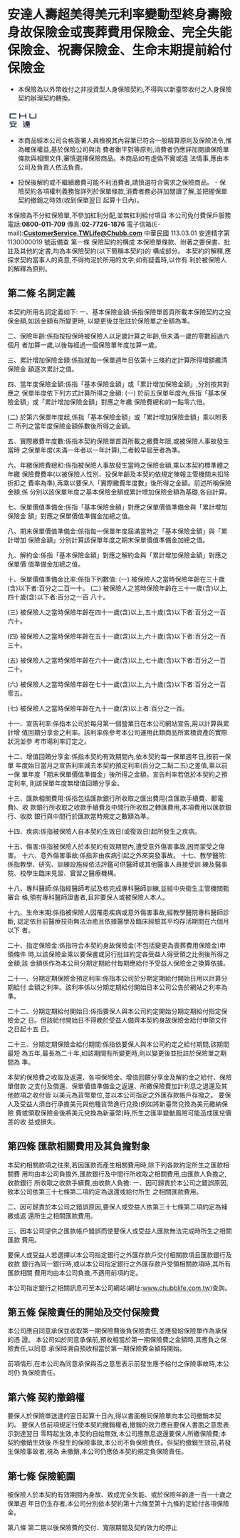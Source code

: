 # 安達人壽超美得美元利率變動型終身壽險 身故保險金或喪葬費用保險金、完全失能保險金、祝壽保險金、生命末期提前給付保險金

- 本保險為以外幣收付之非投資型人身保險契約,不得與以新臺幣收付之人身保險契約辦理契約轉換。

![0_image_0.png](0_image_0.png)

- 本商品經本公司合格簽署人員檢視其內容業已符合一般精算原則及保險法令,惟為確保權益,基於保險公司與消 費者衡平對等原則,消費者仍應詳加閱讀保險單條款與相關文件,審慎選擇保險商品。本商品如有虛偽不實或違 法情事,應由本公司及負責人依法負責。

- 投保後解約或不繼續繳費可能不利消費者,請慎選符合需求之保險商品。 - 保險契約各項權利義務皆詳列於保單條款,消費者務必詳加閱讀了解,並把握保單契約撤銷之時效(收到保單翌日 起算十日內)。

本保險為不分紅保險單,不參加紅利分配,並無紅利給付項目 本公司免付費保戶服務電話:**0800-011-709**
傳真:**02-7726-1876**
電子信箱(E-mail):**CustomerService.TWLife@Chubb.com**
中華民國 113.03.01 安達精字第 1130000019 號函備查 第一條 保險契約的構成 本保險單條款、附著之要保書、批註及其他約定書,均為本保險契約(以下簡稱本契約)的 構成部分。 本契約的解釋,應探求契約當事人的真意,不得拘泥於所用的文字;如有疑義時,以作有 利於被保險人的解釋為原則。

## 第二條 名詞定義

本契約所用名詞定義如下: 一、基本保險金額:係指保險單首頁所載本保險契約之投保金額,如該金額有所變更時, 以變更後並批註於保險單之金額為準。

二、保險年齡:係指按投保時被保險人以足歲計算之年齡,但未滿一歲的零數超過六個月 者加算一歲,以後每經過一個保險單年度加算一歲。

三、累計增加保險金額:係指就每一保單週年日依第十三條約定計算所得增額繳清保險金 額逐次累計之值。

四、當年度保險金額:係指「基本保險金額」或「累計增加保險金額」,分別按其對應之 保單年度依下列方式計算所得之金額:
(一) 於前五保單年度內,係指「基本保險金額」或「累計增加保險金額」對應之年繳 保險費總和的一點零六倍。

(二) 於第六保單年度起,係指「基本保險金額」或「累計增加保險金額」乘以附表二 所列之當年度保險金額係數後所得之金額。

五、實際繳費年度數:係指本契約保險單首頁所載之繳費年限,或被保險人事故發生當時 之保單年度(未滿一年者以一年計算),二者較早屆至者為準。

六、年繳保險費總和:係指被保險人事故發生當時之保險金額,乘以本契約標準體之年繳 保險費費率(以被保險人性別、投保年齡及本契約依規定陳報主管機關未扣除折扣之 費率為準),再乘以要保人「實際繳費年度數」後所得之金額。前述所稱保險金額,係 分別以該保單年度之基本保險金額或累計增加保險金額為基礎,各自計算。

七、保單價值準備金:係指「基本保險金額」對應之保單價值準備金與「累計增加保險金 額」對應之保單價值準備金加總之值。

八、期末保單價值準備金:係指每一保單年度屆滿當時之「基本保險金額」與「累計增加 保險金額」分別計算該保單年度之期末保單價值準備金加總之值。

九、解約金:係指「基本保險金額」對應之解約金與「累計增加保險金額」對應之保單價 值準備金加總之值。

十、保單價值準備金比率:係指下列數值:
(一) 被保險人之當時保險年齡在三十歲(含)以下者:百分之二百一十。 (二) 被保險人之當時保險年齡在三十一歲(含)以上,四十歲(含)以下者:百分之一百 八十。

(三) 被保險人之當時保險年齡在四十一歲(含)以上,五十歲(含)以下者:百分之一百 六十。

(四) 被保險人之當時保險年齡在五十一歲(含)以上,六十歲(含)以下者:百分之一百 三十。

(五) 被保險人之當時保險年齡在六十一歲(含)以上,七十歲(含)以下者:百分之一百 二十。

(六) 被保險人之當時保險年齡在七十一歲(含)以上,九十歲(含)以下者:百分之一百 零五。

(七) 被保險人之當時保險年齡在九十一歲(含)以上者:百分之一百。

十一、宣告利率:係指本公司於每月第一個營業日在本公司網站宣告,用以計算與累計增 值回饋分享金之利率。該利率係參考本公司運用此類商品所累積資產的實際狀況並參 考市場利率訂定之。

十二、增值回饋分享金:係指本契約有效期間內,依本契約每一保單週年日,按前一保單 年度始日當月之宣告利率減去本契約預定利率(百分之二點二五)之差值,乘以前一保 單年度「期末保單價值準備金」後所得之金額。宣告利率若低於本契約之預定利率, 則該保單年度無增值回饋分享金。

十三、匯款相關費用:係指包括匯款銀行所收取之匯出費用(含匯款手續費、郵電費)、收 款銀行所收取之收款手續費及中間行所收取之轉匯費用,本項費用以匯款銀行、收款 銀行與中間行於匯款當時規定之數額為準。

十四、疾病:係指被保險人自本契約生效日(或復效日)起所發生之疾病。

十五、傷害:係指被保險人於本契約有效期間內,遭受意外傷害事故,因而蒙受之傷害。 十六、意外傷害事故:係指非由疾病引起之外來突發事故。 十七、教學醫院:係指教學、研究、訓練設施經依法評鑑可供醫師或其他醫事人員接受訓 練及醫事院、校學生臨床見習、實習之醫療機構。

十八、專科醫師:係指經醫師考試及格完成專科醫師訓練,並經中央衛生主管機關甄審合 格,領有專科醫師證書者,且非要保人或被保險人本人。

十九、生命末期:係指被保險人因罹患疾病或意外傷害事故,經教學醫院專科醫師診斷, 認定依目前醫療技術無法治癒且依據醫學及臨床經驗其平均存活期間在六個月以下 者。

二十、指定保險金:係指符合本契約身故保險金(不包括變更為喪葬費用保險金)申領條件 時,以該保險金乘以要保書或另行批註約定各受益人得受領之比例後所得之金額;該 金額係作為本公司分期定期給付每期應給付予受益人保險金之換算依據。

二十一、分期定期保險金預定利率:係指本公司於分期定期給付開始日用以計算分期給付 金額之利率。該利率係以分期定期給付開始日本公司公告於網站之利率為準。

二十二、分期定期給付開始日:係指要保人與本公司約定開始分期定期給付指定保險金之 日。但該給付開始日不得晚於受益人備齊本契約身故保險金給付申領文件之日起十五 日。

二十三、分期定期保險金給付期間:係指依要保人與本公司約定之給付期間,該期間最短 為五年,最長為二十年,如該期間有所變更時,則以變更後並批註於保險單之期間為 準。

本契約保險費之收取及返還、各項保險金、增值回饋分享金及解約金之給付、保險單借款 之支付及償還、保單價值準備金之返還、所繳保險費加計利息之退還及其他款項之收付皆 以美元為貨幣單位,並以本公司指定之外匯存款帳戶存撥之。 要保人及受益人須自行承擔美元與他種貨幣進行兌換(例如將新臺幣兌換為美元繳納保險 費或領取保險金後將美元兌換為新臺幣)時,所生之匯率變動風險可能造成匯兌價差的收 益或損失。

## 第四條 匯款相關費用及其負擔對象

本契約相關款項之往來,若因匯款而產生相關費用時,除下列各款約定所生之匯款相關費 用均由本公司負擔外,匯款銀行及中間行所收取之相關費用,由匯款人負擔之,收款銀行 所收取之收款手續費,由收款人負擔: 一、因可歸責於本公司之錯誤原因,致本公司依第三十七條第二項約定為退還或給付所生 之相關匯款費用。

二、因可歸責於本公司之錯誤原因,要保人或受益人依第三十七條第二項約定為補繳或返 還所生之相關匯款費用。

三、因本公司提供之匯款帳戶錯誤而使要保人或受益人匯款無法完成時所生之相關匯款 費用。

要保人或受益人若選擇以本公司指定銀行之外匯存款戶交付相關款項且匯款銀行及收款 銀行為同一銀行時,或以本公司指定銀行之外匯存款戶受領相關款項時,其所有匯款相關 費用均由本公司負擔,不適用前項約定。

本公司指定銀行之相關訊息可至本公司網站(網址:www.chubblife.com.tw)查詢。

## 第五條 保險責任的開始及交付保險費

本公司應自同意承保並收取第一期保險費後負保險責任,並應發給保險單作為承保的憑 證。 本公司如於同意承保前,預收相當於第一期保險費之金額時,其應負之保險責任,以同意 承保時溯自預收相當於第一期保險費金額時開始。

前項情形,在本公司為同意承保與否之意思表示前發生應予給付之保險事故時,本公司仍 負保險責任。

## 第六條 契約撤銷權

要保人於保險單送達的翌日起算十日內,得以書面檢同保險單向本公司撤銷本契約。 要保人依前項規定行使本契約撤銷權者,撤銷的效力應自要保人書面之意思表示到達翌日 零時起生效,本契約自始無效,本公司應無息退還要保人所繳保險費;本契約撤銷生效後 所發生的保險事故,本公司不負保險責任。但契約撤銷生效前,若發生保險事故者,視為 未撤銷,本公司仍應依本契約規定負保險責任。

## 第七條 保險範圍

被保險人於本契約有效期間內身故、致成完全失能、或於保險年齡達一百一十歲之保單週 年日仍生存者,本公司分別依本契約第十六條至第十九條約定給付各項保險金。

第八條 第二期以後保險費的交付、寬限期間及契約效力的停止